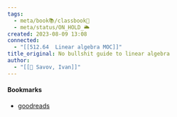 ```yaml
---
tags:
  - meta/book📚/classbook📖
  - meta/status/ON_HOLD_🌥️
created: 2023-08-09 13:08
connected:
  - "[[512.64  Linear algebra MOC]]"
title_original: No bullshit guide to linear algebra
author:
  - "[[👤 Savov, Ivan]]"
---
```





#### Bookmarks
- [goodreads](https://www.goodreads.com/book/show/34760208-no-bullshit-guide-to-linear-algebra)

